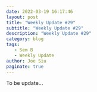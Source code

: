 ```yaml
---
date: 2022-03-19 16:17:46
layout: post
title: "Weekly Update #29"
subtitle: "Weekly Update #29"
description: "Weekly Update #29"
category: blog
tags:
   - Sem B
   - Weekly Update
author: Joe Siu
paginate: true
---
```

To be update...
